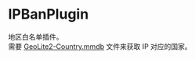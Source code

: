 # IPBanPlugin
地区白名单插件。  
需要 [GeoLite2-Country.mmdb](https://github.com/wp-statistics/GeoLite2-Country) 文件来获取 IP 对应的国家。  
